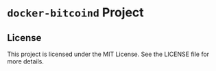 # `docker-bitcoind` Project

## License

This project is licensed under the MIT License. See the LICENSE file for more details.

